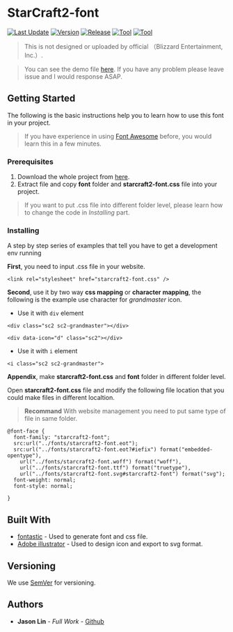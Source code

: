 # StarCraft2-font

[![Last Update](https://img.shields.io/badge/Last%20Update-February%202018-red.svg)]()
[![Version](https://img.shields.io/badge/Version-1.0.0-brightgreen.svg)]()
[![Release](https://img.shields.io/badge/Release-ver.1.0.0-green.svg)]()
[![Tool](https://img.shields.io/badge/Build-fontastic-blue.svg)]()
[![Tool](https://img.shields.io/badge/Design%20Software-Adobe%20Illustrator-blue.svg)]()

> This is not designed or uploaded by official （Blizzard Entertainment, Inc.）.

> You can see the demo file [here](https://jason40418.github.io/starcraft2-font/icons-reference.html).
If you have any problem please leave issue and I would response ASAP.

## Getting Started

The following is the basic instructions help you to learn how to use this font in your project.

> If you have experience in using [Font Awesome](https://fontawesome.com/) before, you would learn this in a few minutes.

### Prerequisites

1. Download the whole project from [here](https://github.com/jason40418/starcraft2-font/archive/master.zip).
2. Extract file and copy **font** folder and **starcraft2-font.css** file into your project.

> If you want to put .css file into different folder level, please learn how to change the code in *Installing* part.

### Installing

A step by step series of examples that tell you have to get a development env running

**First**, you need to input .css file in your website.

```
<link rel="stylesheet" href="starcraft2-font.css" />
```

**Second**, use it by two way **css mapping** or **character mapping**, the following is the example use character for *grandmaster* icon.

* Use it with ```div``` element  
```
<div class="sc2 sc2-grandmaster"></div>
```
```
<div data-icon="d" class="sc2"></div>
```

* Use it with ```i``` element  
```
<i class="sc2 sc2-grandmaster">
```

**Appendix**, make **starcraft2-font.css** and **font** folder in different folder level.

Open **starcraft2-font.css** file and modify the following file location that you could make files in different localtion.

> **Recommand** With website management you need to put same type of file in same folder.

```
@font-face {
  font-family: "starcraft2-font";
  src:url("../fonts/starcraft2-font.eot");
  src:url("../fonts/starcraft2-font.eot?#iefix") format("embedded-opentype"),
    url("../fonts/starcraft2-font.woff") format("woff"),
    url("../fonts/starcraft2-font.ttf") format("truetype"),
    url("../fonts/starcraft2-font.svg#starcraft2-font") format("svg");
  font-weight: normal;
  font-style: normal;

}
```

## Built With

* [fontastic](http://fontastic.me/) - Used to generate font and css file.
* [Adobe illustrator](https://www.adobe.com/tw/products/illustrator.html) - Used to design icon and export to svg format.

## Versioning

We use [SemVer](http://semver.org/) for versioning.

## Authors

* **Jason Lin** - *Full Work* - [Github](https://github.com/jason40418)